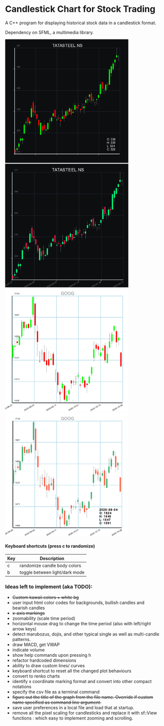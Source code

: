 # Candlestick Chart for Stock Trading

A C++ program for displaying historical stock data in a candlestick format. 

Dependency on SFML, a multimedia library.

<p float="left">
<img src="img/prog1.png" width="400" height="400"/>
<img src="img/prog2.png" width="400" height="400"/>
<img src="img/prog3.png" width="400" height="400"/>
<img src="img/prog4.png" width="400" height="400"/>
</p>


#### Keyboard shortcuts (press c to randomize)

| Key | Description                    |
|-----|--------------------------------|
| c   | randomize candle body colors   |
| b   | toggle between light/dark mode |

### Ideas left to implement (aka TODO):
* ~~Custom kawaii colors + white bg~~
* user input html color codes for backgrounds, bullish candles and bearish candles
* ~~x-axis markings~~
* zoomability  (scale time period)
* horizontal mouse drag to change the time period (also with left/right arrow keys)
* detect marubozus, dojis, and other typical single as well as multi-candle patterns.
* draw MACD, get VWAP
* indicate volume
* show help commands upon pressing h 
* refactor hardcoded dimensions
* ability to draw custom lines/ curves
* keyboard shortcut to reset all the changed plot behaviours
* convert to renko charts
* identify x coordinate marking format and convert into other compact notations
* specify the csv file as a terminal command
* ~~figure out the title of the graph from the file name. Override if custom name specified as command line argument.~~
* save user preferences in a local file and load that at startup.
* remove all the pixel scaling for candlesticks and replace it with sf::View functions : which easy to implement zooming and scrolling.
